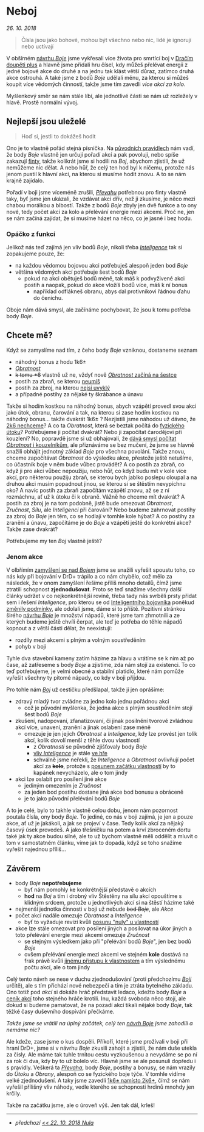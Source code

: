 # Neboj

*26. 10. 2018*

> Čísla jsou jako bohové, mohou být všechno nebo nic, lidé je ignorují nebo uctívají

V obšírném [návrhu *Boje*](2018-08-10-boj.md) jsme vykřesali více života pro smrtící boj v [Dračím doupěti plus](https://www.drdplus.info) a hlavně jsme přidali hru čísel, kdy můžeš přelévat energii z jedné bojové akce do druhé a na jednu tak klást větší důraz, zatímco druhá akce ostrouhá. A také jsme z bodů *Boje* udělali měnu, za kterou si můžeš koupit více vědomých činností, takže jsme tím zavedli *více akcí za kolo*.

Myšlenkový směr se nám stále líbí, ale jednotlivé části se nám už rozležely v hlavě. Prostě normální vývoj.

## Nejlepší jsou uleželé

> Hoď si, jestli to dokážeš hodit

Ono je to vlastně pořád stejná písnička. Na [původních pravidlech](https://pph.drdplus.info/?version=1.0&trial=1#boj) nám vadí, že body *Boje* vlastně jen určují pořadí akcí a pak povolují, nebo spíše zakazují [finty](https://bojovnik.drdplus.info/?version=1.0&trial=1#finty), takže kolikrát jsme si hodili na *Boj*, abychom zjistili, že už nemůžeme nic dělat. A nebo hůř, že celý ten hod byl k ničemu, protože nás jenom pustil k hlavní akci, na kterou si musíme hodit znovu. A to se nám krajně zajídalo.

Pořadí v boji jsme víceméně zrušili, [*Převahu*](2018-10-05-prevaha.md) potřebnou pro finty vlastně taky, byť jsme jen ukázali, že vzdávat akci dřív, než ji zkusíme, je něco mezi chabou morálkou a blbostí. Takže z bodů *Boje* zbyly jen dvě funkce a to ony nové, tedy počet akcí za kolo a přelévání energie mezi akcemi. Proč ne, jen se nám začíná zajídat, že si musíme házet na něco, co je jasné i bez hodu.

### Opáčko z funkcí
Jelikož nás teď zajímá jen vliv bodů *Boje*, nikoli třeba [*Inteligence*](2018-10-10-inteligentni_bojovnik.md) tak si zopakujeme pouze, že:

- na každou vědomou bojovou akci potřebuješ alespoň jeden bod *Boje*
- většina vědomých akcí potřebuje šest bodů *Boje*
    - pokud na akci obětuješ bodů méně, tak máš k podvyživené akci postih a naopak, pokud do akce vložíš bodů více, máš k ní bonus
        - například odflákneš obranu, abys dal protivníkovi řádnou ďahu do čenichu.

Oboje nám dává smysl, ale začínáme pochybovat, že jsou k tomu potřeba body *Boje*.

## Chcete mě?
Když se zamyslíme nad tím, z čeho body *Boje* vzniknou, dostaneme seznam

- náhodný bonus z hodu 1k6±
- [*Obratnost*](2018-08-10-boj.md#Shrnutí)
- ~~k tomu +6~~ vlastně už ne, vždyť nově [*Obratnost* začíná na šestce](2018-10-22-nula.md#Šestka)
- postih za zbraň, se kterou [neumíš](https://pph.drdplus.info/?version=1.0&trial=1#tabulka_postihu_za_chybejici_dovednost)
- postih za zbroj, na kterou [nejsi uvyklý](https://pph.drdplus.info/?version=1.0&trial=1#tabulka_zbroji_a_prileb)
- a případné postihy za nějaké ty škrábance a únavu

Takže si hodím kostkou na náhodný bonus, abych vzápětí provedl svou akci jako útok, obranu, čarování a tak, na kterou si zase hodím kostkou na náhodný bonus... takže dvakrát 1k6± ? Nezjistili jsme náhodou už dávno, že [2k6 nechceme](2018-08-10-boj.md#Magická_šestka)?
A co ta *Obratnost*, která se beztak počítá do [fyzického útoku](https://pph.drdplus.info/?version=1.0&trial=1#tabulka_bojovych_charakteristik)? Potřebujeme ji počítat dvakrát? Nebo ji započítat čarodějovi při kouzlení? No, popravdě jsme si už obhajovali, že [dává smysl počítat *Obratnost* i kouzelníkům](2018-08-10-boj.md#Různý_základ_boje_pro_různá_povolání), ale přiznáváme se bez mučení, že jsme se hlavně snažili obhájit jednotný základ *Boje* pro všechna povolání. Takže znovu, chceme započítávat *Obratnost* do výsledku akce, přestože ještě netušíme, co účastník boje v něm bude vůbec provádět?
A co postih za zbraň, co když ji pro akci vůbec nepoužiju, nebo hůř, co když budu mít v kole více akcí, pro některou použiju zbraň, se kterou bych jablko poslepu oloupal a na druhou akci musím popadnout jinou, se kterou si se štěstím nevypíchnu oko? A navíc postih za zbraň započítám vzápětí znovu, až se z ní rozmáchnu, ať už k útoku či k obraně. Vážně ho chceme mít dvakrát?
A postih za zbroj je na tom podobně, jistě bude omezovat *Obratnost*, *Zručnost*, *Sílu*, ale *Inteligenci* při čarování? Nebo budeme zahrnovat postihy za zbroj do *Boje* jen těm, co se hodlají v tomhle kole hýbat?
A co postihy za zranění a únavu, započítáme je do *Boje* a vzápětí ještě do konkrétní akce? Takže zase dvakrát?

Potřebujeme my ten *Boj* vlastně ještě?

### Jenom akce
V olbřímím [zamyšlení se nad *Bojem*](2018-08-10-boj.md) jsme se snažili vyřešit spoustu toho, co nás kdy při bojování v DrD+ trápilo a co nám chybělo, což mělo za následek, že v onom zamyšlení řešíme příliš mnoho detailů, čímž jsme ztratili schopnost **zjednodušovat**. Proto se teď snažíme všechny další články udržet v co nejkonkrétnější rovině, třeba tady nás svrběli prsty přidat sem i řešení *Inteligence*, pro kterou se od [Inteligentního bojovníka](2018-10-10-inteligentni_bojovnik.md) poněkud [změnily podmínky](2018-10-22-nula.md), ale odolali jsme, dáme si to příště.
Pozitivní stránkou širého [návrhu *Boje*](2018-08-10-boj.md) je množství nápadů, které jsme tam zhmotnili a ze kterých budeme ještě chvíli čerpat, ale teď je potřeba do těhle nápadů kopnout a z větší části dělat, že neexistují:

- rozdíly mezi akcemi s plným a volným soustředěním
- pohyb v boji

Tyhle dva stavební kameny zatím házíme za hlavu a vrátíme se k nim až po čase, až zatřeseme s body *Boje* a zjistíme, zda nám stojí za existenci.
To co teď potřebujeme, je velmi obecné a stabilní platidlo, které nám pomůže vyřešit všechny ty pitomé nápady, co kdy v boji přijdou.

Pro tohle nám [*Boj*](2018-08-10-boj.md) už cestičku předšlapal, takže jí jen oprášíme:

- zdravý mladý tvor zvládne za jedno kolo jednu pořádnou akci
    - což je původní myšlenka, že jedna akce s plným soustředěním stojí šest bodů *Boje*
- zkušení, nadopovaní, zfanatizovaní, či jinak posilnění tvorové zvládnou akcí více, unavení, zranění a jinak oslabení zase méně
    - omezuje je jen jejich *Obratnost* a *Inteligence*, kdy lze provést jen tolik akcí, kolik dovolí menší z těhle dvou vlastností
        - z *Obratnosti* se původně zjišťovaly body *Boje*
        - [vliv *Inteligence*](2018-10-10-inteligentni_bojovnik.md) je stále [ve hře](2018-10-22-nula.md#Šestka)
        - schválně jsme neřekli, že *Inteligence* a *Obratnost* ovlivňují počet akcí za ~~**kolo**~~, protože s [posunem začátku vlastností](2018-10-22-nula.md) by to kapánek nevycházelo, ale o tom jindy 
- akci lze oslabit pro posílení jiné akce
    - jediným omezením je *Zručnost*
    - za jeden bod postihu dostane jiná akce bod bonusu a obráceně
    - je to jako původní přelévání bodů *Boje*

A to je celé, bylo to takhle vlastně celou dobu, jenom nám pozornost poutala čísla, ony body *Boje*. To jediné, co nás v boji zajímá, je jen a pouze akce, ať už je jakákoli, a jak se projeví v čase. Tedy kolik akcí za nějaký časový úsek provedeš. A jako třešničku na potem a krví zbroceném dortu také jak ty akce budou silné, ale to už bychom vlastně měli oddělit a mluvit o tom v samostatném článku, víme jak to dopadá, když se toho snažíme vyřešit najednou příliš...

## Závěrem

- body *Boje* **nepotřebujeme**
    - byť nám pomohly ke konkrétnější představě o akcích
    - **hod** na *Boj* a tím i drobný vliv Štěstěny na sílu akcí opouštíme s klidným srdcem, protože u jednotlivých akcí si na štěstí házíme také
- nejmenší jednotka činnosti v boji už nebude ~~bod *Boje*~~, ale *Akce*
- počet akcí nadále omezuje *Obratnost* a *Inteligence*
    - byť to vyžaduje revizi kvůli [posunu "nuly" u vlastností](2018-10-22-nula.md)
- akce lze stále omezovat pro posílení jiných a posilovat na úkor jiných a toto přelévání energie mezi akcemi omezuje *Zručnost*
    - se stejným výsledkem jako při "přelévání bodů *Boje*", jen bez bodů *Boje*
    - ovšem přelévání energie mezi akcemi ve stejném **kole** dostává na frak právě kvůli [jinému přístupu k vlastnostem](2018-10-22-nula.md) a tím výslednému počtu akcí, ale o tom jindy

Celý tento návrh se nese v duchu zjednodušování (proti předchozímu [*Boji*](2018-08-10-boj.md) určitě), ale s tím přichází nové nebezpečí a tím je ztráta bytelného základu. Ono totiž pod *akcí* si dokáže hráč představit ledaco, kdežto body *Boje* a [ceník akcí](2018-08-10-boj.md#Od_přírody_malé_akce) toho stejného hráče krotili.
Inu, každá svoboda něco stojí, ale dokud si budeme pamatovat, že na pozadí akcí tikali nějaké body *Boje*, tak těžké časy duševního dospívání přečkáme.

*Takže jsme se vrátili na úplný začátek, celý ten [návrh Boje](2018-08-10-boj.md) jsme zahodili a nemáme nic?*

Ale kdeže, zase jsme o kus dospěli. Příkoří, které jsme prožívali v boji při hraní DrD+, jsme si v návrhu *Boje* zkusili zahojit a zjistili, že nám duše utekla za čísly. Ale máme tak tuhle trnitou cestu vyzkoušenou a nevydáme se po ní za rok či dva, kdy by to už bolelo víc.
Hlavně jsme se ale posunuli dopředu i s pravidly. Veškerá ta [*Převaha*](2018-10-05-prevaha.md), body *Boje*, postihy a bonusy, se nám vrazily do *Útoku* a *Obrany*, alespoň co se fyzického boje týče. V tomhle vidíme velké zjednodušení. A taky jsme zavedli [1k6± namísto 2k6+](2018-08-10-boj.md#Magická_šestka), čímž se nám vyřešil přílišný vliv náhody, vedle kterého se schopnosti hrdinů mnohdy jen krčily.

Takže na začátku jsme, ale o úroveň výš. Jen tak dál, krleš!

---

- *předchozí [<< 22. 10. 2018 Nula](2018-10-22-nula.md)*
